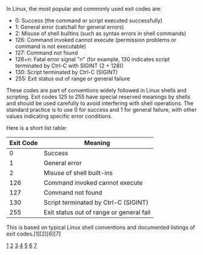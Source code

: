 In Linux, the most popular and commonly used exit codes are:

- 0: Success (the command or script executed successfully)
- 1: General error (catchall for general errors)
- 2: Misuse of shell builtins (such as syntax errors in shell commands)
- 126: Command invoked cannot execute (permission problems or command is not executable)
- 127: Command not found
- 128+n: Fatal error signal "n" (for example, 130 indicates script terminated by Ctrl-C with SIGINT (2 + 128))
- 130: Script terminated by Ctrl-C (SIGINT)
- 255: Exit status out of range or general failure

These codes are part of conventions widely followed in Linux shells and scripting. Exit codes 125 to 255 have special
reserved meanings by shells and should be used carefully to avoid interfering with shell operations. The standard practice is
to use 0 for success and 1 for general failure, with other values indicating specific error conditions.

Here is a short list table:

| Exit Code | Meaning                                  |
| --------- | ---------------------------------------- |
| 0         | Success                                  |
| 1         | General error                            |
| 2         | Misuse of shell built-ins                |
| 126       | Command invoked cannot execute           |
| 127       | Command not found                        |
| 130       | Script terminated by Ctrl-C (SIGINT)     |
| 255       | Exit status out of range or general fail |

This is based on typical Linux shell conventions and documented listings of exit codes.[1][2][6][7]

[1](https://www.cyberciti.biz/faq/linux-bash-exit-status-set-exit-statusin-bash/)
[2](https://www.redhat.com/en/blog/exit-codes-demystified)
[3](https://stackoverflow.com/questions/1101957/are-there-any-standard-exit-status-codes-in-linux)
[4](https://www.baeldung.com/linux/status-codes) [5](https://linuxconfig.org/list-of-exit-codes-on-linux)
[6](https://tldp.org/LDP/abs/html/exitcodes.html) [7](https://itsfoss.com/linux-exit-codes/)
